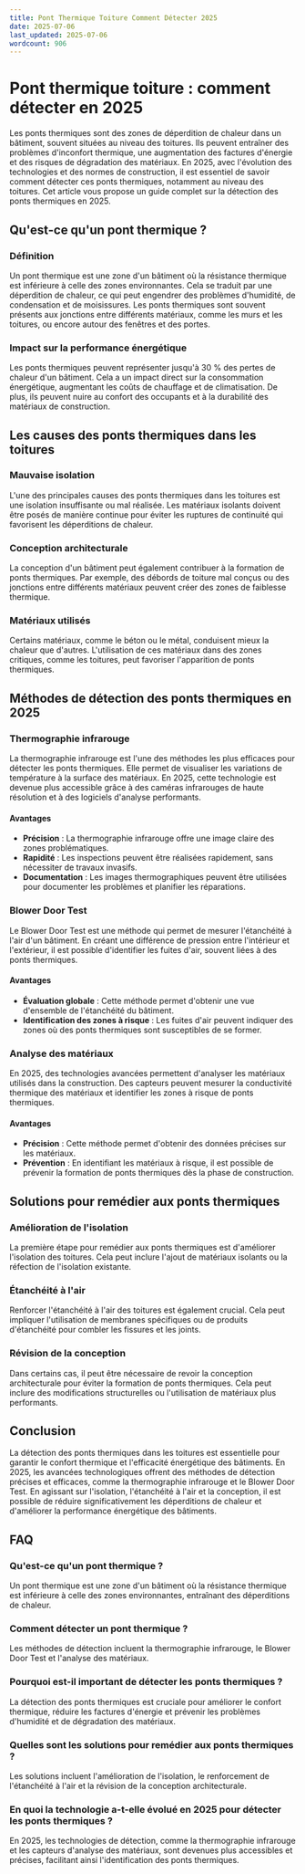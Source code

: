 ```yaml
---
title: Pont Thermique Toiture Comment Détecter 2025
date: 2025-07-06
last_updated: 2025-07-06
wordcount: 906
---
```


# Pont thermique toiture : comment détecter en 2025

Les ponts thermiques sont des zones de déperdition de chaleur dans un bâtiment, souvent situées au niveau des toitures. Ils peuvent entraîner des problèmes d'inconfort thermique, une augmentation des factures d'énergie et des risques de dégradation des matériaux. En 2025, avec l'évolution des technologies et des normes de construction, il est essentiel de savoir comment détecter ces ponts thermiques, notamment au niveau des toitures. Cet article vous propose un guide complet sur la détection des ponts thermiques en 2025.

## Qu'est-ce qu'un pont thermique ?

### Définition

Un pont thermique est une zone d'un bâtiment où la résistance thermique est inférieure à celle des zones environnantes. Cela se traduit par une déperdition de chaleur, ce qui peut engendrer des problèmes d'humidité, de condensation et de moisissures. Les ponts thermiques sont souvent présents aux jonctions entre différents matériaux, comme les murs et les toitures, ou encore autour des fenêtres et des portes.

### Impact sur la performance énergétique

Les ponts thermiques peuvent représenter jusqu'à 30 % des pertes de chaleur d'un bâtiment. Cela a un impact direct sur la consommation énergétique, augmentant les coûts de chauffage et de climatisation. De plus, ils peuvent nuire au confort des occupants et à la durabilité des matériaux de construction.

## Les causes des ponts thermiques dans les toitures

### Mauvaise isolation

L'une des principales causes des ponts thermiques dans les toitures est une isolation insuffisante ou mal réalisée. Les matériaux isolants doivent être posés de manière continue pour éviter les ruptures de continuité qui favorisent les déperditions de chaleur.

### Conception architecturale

La conception d'un bâtiment peut également contribuer à la formation de ponts thermiques. Par exemple, des débords de toiture mal conçus ou des jonctions entre différents matériaux peuvent créer des zones de faiblesse thermique.

### Matériaux utilisés

Certains matériaux, comme le béton ou le métal, conduisent mieux la chaleur que d'autres. L'utilisation de ces matériaux dans des zones critiques, comme les toitures, peut favoriser l'apparition de ponts thermiques.

## Méthodes de détection des ponts thermiques en 2025

### Thermographie infrarouge

La thermographie infrarouge est l'une des méthodes les plus efficaces pour détecter les ponts thermiques. Elle permet de visualiser les variations de température à la surface des matériaux. En 2025, cette technologie est devenue plus accessible grâce à des caméras infrarouges de haute résolution et à des logiciels d'analyse performants.

#### Avantages

- **Précision** : La thermographie infrarouge offre une image claire des zones problématiques.
- **Rapidité** : Les inspections peuvent être réalisées rapidement, sans nécessiter de travaux invasifs.
- **Documentation** : Les images thermographiques peuvent être utilisées pour documenter les problèmes et planifier les réparations.

### Blower Door Test

Le Blower Door Test est une méthode qui permet de mesurer l'étanchéité à l'air d'un bâtiment. En créant une différence de pression entre l'intérieur et l'extérieur, il est possible d'identifier les fuites d'air, souvent liées à des ponts thermiques.

#### Avantages

- **Évaluation globale** : Cette méthode permet d'obtenir une vue d'ensemble de l'étanchéité du bâtiment.
- **Identification des zones à risque** : Les fuites d'air peuvent indiquer des zones où des ponts thermiques sont susceptibles de se former.

### Analyse des matériaux

En 2025, des technologies avancées permettent d'analyser les matériaux utilisés dans la construction. Des capteurs peuvent mesurer la conductivité thermique des matériaux et identifier les zones à risque de ponts thermiques.

#### Avantages

- **Précision** : Cette méthode permet d'obtenir des données précises sur les matériaux.
- **Prévention** : En identifiant les matériaux à risque, il est possible de prévenir la formation de ponts thermiques dès la phase de construction.

## Solutions pour remédier aux ponts thermiques

### Amélioration de l'isolation

La première étape pour remédier aux ponts thermiques est d'améliorer l'isolation des toitures. Cela peut inclure l'ajout de matériaux isolants ou la réfection de l'isolation existante.

### Étanchéité à l'air

Renforcer l'étanchéité à l'air des toitures est également crucial. Cela peut impliquer l'utilisation de membranes spécifiques ou de produits d'étanchéité pour combler les fissures et les joints.

### Révision de la conception

Dans certains cas, il peut être nécessaire de revoir la conception architecturale pour éviter la formation de ponts thermiques. Cela peut inclure des modifications structurelles ou l'utilisation de matériaux plus performants.

## Conclusion

La détection des ponts thermiques dans les toitures est essentielle pour garantir le confort thermique et l'efficacité énergétique des bâtiments. En 2025, les avancées technologiques offrent des méthodes de détection précises et efficaces, comme la thermographie infrarouge et le Blower Door Test. En agissant sur l'isolation, l'étanchéité à l'air et la conception, il est possible de réduire significativement les déperditions de chaleur et d'améliorer la performance énergétique des bâtiments.

## FAQ

### Qu'est-ce qu'un pont thermique ?

Un pont thermique est une zone d'un bâtiment où la résistance thermique est inférieure à celle des zones environnantes, entraînant des déperditions de chaleur.

### Comment détecter un pont thermique ?

Les méthodes de détection incluent la thermographie infrarouge, le Blower Door Test et l'analyse des matériaux.

### Pourquoi est-il important de détecter les ponts thermiques ?

La détection des ponts thermiques est cruciale pour améliorer le confort thermique, réduire les factures d'énergie et prévenir les problèmes d'humidité et de dégradation des matériaux.

### Quelles sont les solutions pour remédier aux ponts thermiques ?

Les solutions incluent l'amélioration de l'isolation, le renforcement de l'étanchéité à l'air et la révision de la conception architecturale.

### En quoi la technologie a-t-elle évolué en 2025 pour détecter les ponts thermiques ?

En 2025, les technologies de détection, comme la thermographie infrarouge et les capteurs d'analyse des matériaux, sont devenues plus accessibles et précises, facilitant ainsi l'identification des ponts thermiques.